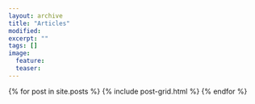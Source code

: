 ```yaml
---
layout: archive
title: "Articles"
modified:
excerpt: ""
tags: []
image:
  feature:
  teaser:
---
```




<div class="tiles">
{% for post in site.posts %}
	{% include post-grid.html %}
{% endfor %}
</div><!-- /.tiles -->

